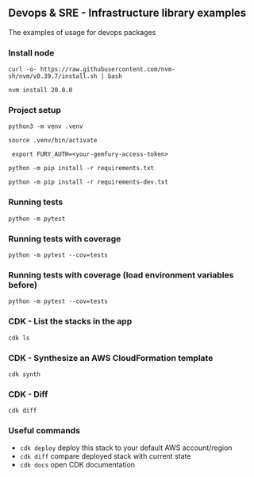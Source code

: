 ## Devops & SRE - Infrastructure library examples
The examples of usage for devops packages

### Install node

```shell
curl -o- https://raw.githubusercontent.com/nvm-sh/nvm/v0.39.7/install.sh | bash
```

```shell
nvm install 20.0.0
```

### Project setup 

```shell
python3 -m venv .venv 
```
```shell
source .venv/bin/activate 
```
```shell
 export FURY_AUTH=<your-gemfury-access-token>
```
```shell
python -m pip install -r requirements.txt
```
```shell
python -m pip install -r requirements-dev.txt
```

### Running tests
```shell
python -m pytest
```

### Running tests with coverage
```shell
python -m pytest --cov=tests
```

### Running tests with coverage (load environment variables before)
```shell
python -m pytest --cov=tests
```

### CDK - List the stacks in the app

```shell
cdk ls
```

### CDK - Synthesize an AWS CloudFormation template

```shell
cdk synth
```

### CDK - Diff

```shell
cdk diff
```

### Useful commands
 * `cdk deploy`      deploy this stack to your default AWS account/region
 * `cdk diff`        compare deployed stack with current state
 * `cdk docs`        open CDK documentation


